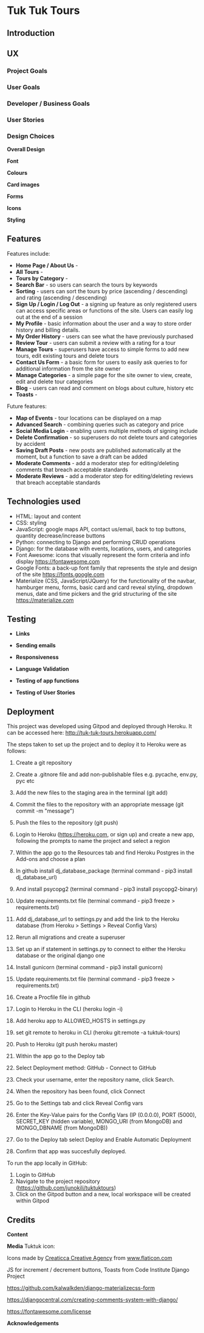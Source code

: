 # Tuk Tuk Tours

## Introduction

## UX

### Project Goals

### User Goals

### Developer / Business Goals

### User Stories

### Design Choices

**Overall Design**

**Font**

**Colours**

**Card images**

**Forms**

**Icons**

**Styling** 

## Features

Features include:
- **Home Page / About Us** - 
- **All Tours** - 
- **Tours by Category** - 
- **Search Bar** - so users can search the tours by keywords
- **Sorting** - users can sort the tours by price (ascending / descending) and rating (ascending / descending)
- **Sign Up / Login / Log Out** - a signing up feature as only registered users can access specific areas or 
functions of the site. Users can easily log out at the end of a session
- **My Profile** - basic information about the user and a way to store order history and billing details.
- **My Order History** - users can see what the have previously purchased
- **Review Tour** - users can submit a review with a rating for a tour
- **Manage Tours** - superusers have access to simple forms to add new tours, edit existing tours and delete tours
- **Contact Us Form** - a basic form for users to easily ask queries to for additional 
information from the site owner
- **Manage Categories** - a simple page for the site owner to view, create, edit and delete tour categories 
- **Blog** - users can read and comment on blogs about culture, history etc 
- **Toasts** - 

Future features:
- **Map of Events** - tour locations can be displayed on a map
- **Advanced Search** - combining queries such as category and price
- **Social Media Login** - enabling users multiple methods of signing include
- **Delete Confirmation** - so superusers do not delete tours and categories by accident
- **Saving Draft Posts** - new posts are published automatically at the moment, 
but a function to save a draft can be added
- **Moderate Comments** - add a moderator step for editing/deleting comments that breach acceptable standards
- **Moderate Reviews** - add a moderator step for editing/deleting reviews that breach acceptable standards


## Technologies used

- HTML: layout and content 
- CSS: styling
- JavaScript: google maps API, contact us/email, back to top buttons, quantity decrease/increase buttons
- Python: connecting to Django and performing CRUD operations
- Django: for the database with events, locations, users, and categories
- Font Awesome: icons that visually represent the form criteria and info display https://fontawesome.com
- Google Fonts: a back-up font family that represents the style and design of the site https://fonts.google.com
- Materialize (CSS, JavaScript/JQuery) for the functionality of the navbar, hamburger menu, 
forms, basic card and card reveal styling, dropdown menus, date and time pickers
    and the grid structuring of the site https://materialize.com

## Testing 

- **Links**

- **Sending emails**

- **Responsiveness**

- **Language Validation**

- **Testing of app functions**

- **Testing of User Stories**

## Deployment

This project was developed using Gitpod and deployed through Heroku. 
It can be accessed here: http://tuk-tuk-tours.herokuapp.com/

The steps taken to set up the project and to deploy it to Heroku were as follows:
1. Create a git repository
2. Create a .gitnore file and add non-publishable files e.g. pycache, env.py, pyc etc
5. Add the new files to the staging area in the terminal (git add)
6. Commit the files to the repository with an appropriate message (git commit -m "message")
7. Push the files to the repository (git push)
8. Login to Heroku (https://heroku.com, or sign up) and create a new app, following the prompts to name 
the project and select a region
9. Within the app go to the Resources tab and find Heroku Postgres in the Add-ons and choose a plan
10. In github install dj_database_package (terminal command - pip3 install dj_database_url)
11. And install psycopg2 (terminal command - pip3 install psycopg2-binary)
12. Update requirements.txt file (terminal command - pip3 freeze > requirements.txt)
13. Add dj_database_url to settings.py and add the link to the Heroku database (from Heroku > Settings > Reveal Config Vars)
14. Rerun all migrations and create a superuser
15. Set up an if statement in settings.py to connect to either the Heroku database or the original django one
16. Install gunicorn (terminal command - pip3 install gunicorn)
17. Update requirements.txt file (terminal command - pip3 freeze > requirements.txt)
4. Create a Procfile file in github
19. Login to Heroku in the CLI (heroku login -i)
20. Add heroku app to ALLOWED_HOSTS in settings.py
21. set git remote to heroku in CLI (heroku git:remote -a tuktuk-tours)
22. Push to Heroku (git push heroku master)


8. Within the app go to the Deploy tab
9. Select Deployment method: GitHub - Connect to GitHub
10. Check your username, enter the repository name, click Search. 
11. When the repository has been found, click Connect
12. Go to the Settings tab and click Reveal Config vars
13. Enter the Key-Value pairs for the Config Vars (IP (0.0.0.0), PORT (5000), SECRET_KEY (hidden variable),
 MONGO_URI (from MongoDB) and MONGO_DBNAME (from MongoDB))
14. Go to the Deploy tab select Deploy and Enable Automatic Deployment
15. Confirm that app was succesfully deployed. 

To run the app locally in GitHub:
1. Login to GitHub 
2. Navigate to the project repository (https://github.com/junokili/tuktuktours)
3. Click on the Gitpod button and a new, local workspace will be created within Gitpod

## Credits

**Content**

**Media**
Tuktuk icon:
<div>Icons made by <a href="http://www.creaticca.com/" title="Creaticca Creative Agency">Creaticca Creative Agency</a> from <a href="https://www.flaticon.com/" title="Flaticon">www.flaticon.com</a></div>

JS for increment / decrement buttons, 
Toasts
from Code Institute Django Project

https://github.com/kalwalkden/django-materializecss-form

https://djangocentral.com/creating-comments-system-with-django/

https://fontawesome.com/license

**Acknowledgements**
